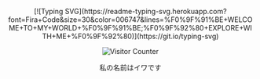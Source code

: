 <p align="center">
  [![Typing SVG](https://readme-typing-svg.herokuapp.com?font=Fira+Code&size=30&color=006747&lines=%F0%9F%91%BE+WELCOME+TO+MY+WORLD+%F0%9F%91%BE;%F0%9F%92%80+EXPLORE+WITH+ME+%F0%9F%92%80)](https://git.io/typing-svg)

</p>

<p align="center">
  <img src="https://komarev.com/ghpvc/?username=SIA&color=green" alt="Visitor Counter"/>
</p>

<p align="center">
私の名前はイワです
  
</p>
